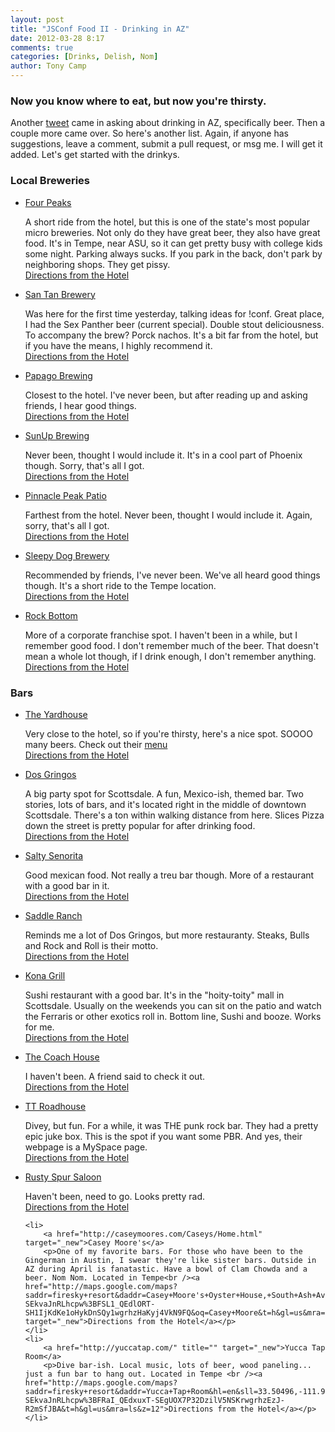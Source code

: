 ```yaml
---
layout: post
title: "JSConf Food II - Drinking in AZ"
date: 2012-03-28 8:17
comments: true
categories: [Drinks, Delish, Nom]
author: Tony Camp
---
```


### Now you know where to eat, but now you're thirsty.

Another [tweet][0] came in asking about drinking in AZ, specifically beer. Then a couple more came over. So here's another list. Again, if anyone has suggestions, leave a comment, submit a pull request, or msg me. I will get it added. Let's get started with the drinkys.

<!-- more -->

### Local Breweries

<ul>
	<li>
		<a href="http://www.fourpeaks.com/" target="_new">Four Peaks</a>
		<p>A short ride from the hotel, but this is one of the state's most popular micro breweries. Not only do they have great beer, they also have great food. It's in Tempe, near ASU, so it can get pretty busy with college kids some night. Parking always sucks. If you park in the back, don't park by neighboring shops. They get pissy.<br /><a href="http://www.google.com/maps?saddr=firesky+resort&daddr=Four+Peaks+Brewing+Company,+East+8th+Street,+Tempe,+AZ&hl=en&sll=33.502326,-111.926394&sspn=0.017249,0.035491&geocode=FYRM_wEd2yhU-SEkvaJnRLhcpw%3BFa7w_QEdOExU-SHQ_6-5AHAwzA&oq=four+pea&mra=ls&t=m&z=12" target="_new">Directions from the Hotel</a></p>
	</li>
	<li>
		<a href="http://www.santanbrewing.com/#" target="_new">San Tan Brewery</a>
		<p>Was here for the first time yesterday, talking ideas for !conf. Great place, I had the Sex Panther beer (current special). Double stout deliciousness. To accompany the brew? Porck nachos. It's a bit far from the hotel, but if you have the means, I highly recommend it.<br /><a href="http://www.google.com/maps?saddr=firesky+resort&daddr=San+Tan+Brewery&hl=en&sll=33.461521,-111.901932&sspn=0.141777,0.32341&geocode=FYRM_wEd2yhU-SEkvaJnRLhcpw%3BFcEq_AEdHGtV-SF8JyK78_8FfikPx35QEKorhzHyZGgO57NMZA&mra=ls&t=m&z=11" target="_new">Directions from the Hotel</a></p>
	</li>
	<li>
		<a href="http://www.papagobrewing.com/" target="_new">Papago Brewing</a>
		<p>Closest to the hotel. I've never been, but after reading up and asking friends, I hear good things.<br /><a href="http://www.google.com/maps?saddr=firesky+resort&daddr=Papago+brewing&hl=en&sll=33.406415,-111.884015&sspn=0.283735,0.64682&geocode=FYRM_wEd2yhU-SEkvaJnRLhcpw%3BFeyi_gEdaSBU-SE1_1OV5gE1kymRnzIJXgkrhzGvPdsi1RLu3w&mra=ls&t=m&z=13" target="_new">Directions from the Hotel</a></p>
	</li>
	<li>
		<a href="http://sunupbrewing.com/" target="_new">SunUp Brewing</a>
		<p>Never been, thought I would include it. It's in a cool part of Phoenix though. Sorry, that's all I got.<br /><a href="http://www.sunupbrewing.com/beers.html http://www.google.com/maps?saddr=firesky+resort&daddr=Sun+up+brewing&hl=en&ll=33.505904,-111.996861&spn=0.070852,0.161705&sll=33.48669,-111.927775&sspn=0.070868,0.161705&geocode=FYRM_wEd2yhU-SEkvaJnRLhcpw%3BFUBQ_wEdw_dR-SEDeNZISMk8YSlFUonNvxIrhzG-vaR5hfgNYQ&mra=ls&t=m&z=13" target="_new">Directions from the Hotel</a></p>
	</li>
	<li>
		<a href="http://www.pppatio.com/" target="_new">Pinnacle Peak Patio</a>
		<p>Farthest from the hotel. Never been, thought I would include it. Again, sorry, that's all I got.<br /><a href="http://www.google.com/maps?saddr=firesky+resort&daddr=pinnacle+peak+patio&hl=en&sll=33.505904,-111.999607&sspn=0.070852,0.161705&geocode=FYRM_wEd2yhU-SEkvaJnRLhcpw%3BFWahAgIdzUFV-SEGjQonwIyLrinxZiMNWZ0rhzETZcUVYAMh_w&mra=ls&t=m&z=11" target="_new">Directions from the Hotel</a></p>
	</li>
	<li>
		<a href="http://sleepydogbrewing.com/" target="_new">Sleepy Dog Brewery</a>
		<p>Recommended by friends, I've never been. We've all heard good things though. It's a short ride to the Tempe location.<br /><a href="http://www.google.com/maps?saddr=firesky+resort&daddr=sleepy+dog+brewery+tempe&hl=en&sll=33.617295,-111.888705&sspn=0.283043,0.64682&geocode=FYRM_wEd2yhU-SEkvaJnRLhcpw%3BFc38_QEdTnpU-SHO7_RHzkoClw&mra=ls&t=m&z=12" target="_new">Directions from the Hotel</a></p>
	</li>
	<li>
		<a href="http://www.rockbottom.com/" target="_new">Rock Bottom</a>
		<p>More of a corporate franchise spot. I haven't been in a while, but I remember good food. I don't remember much of the beer. That doesn't mean a whole lot though, if I drink enough, I don't remember anything.<br /><a href="http://www.google.com/maps?saddr=firesky+resort&daddr=Rock+Bottom+Rstrnt+%26+Brewery,+East+Shea+Boulevard,+Scottsdale,+AZ&hl=en&ll=33.545115,-111.902618&spn=0.14164,0.32341&sll=33.465805,-111.90696&sspn=0.14177,0.32341&geocode=FYRM_wEd2yhU-SEkvaJnRLhcpw%3BFbZuAAIdqqNU-SHPeQc1uHKqeymfQLKIInUrhzGHLgF0VsjEPg&oq=rock+bottom&mra=ls&t=m&z=12" target="_new">Directions from the Hotel</a></p>
	</li>
</ul>

### Bars

<ul>
	<li>
		<a href="http://www.yardhouse.com/files/beer_menu_20.pdf" target="_new">The Yardhouse</a>
		<p>Very close to the hotel, so if you're thirsty, here's a nice spot. SOOOO many beers. Check out their <a href="http://www.yardhouse.com/files/beer_menu_20.pdf" target="_new">menu</a><br /><a href="http://www.google.com/maps?saddr=firesky+resort&daddr=the+yardhouse&hl=en&ll=33.504473,-111.926866&spn=0.008624,0.017745&sll=33.509858,-111.925449&sspn=0.008624,0.017745&geocode=FYRM_wEd2yhU-SEkvaJnRLhcpw%3BFR0v_wEdoRhU-SEcj0iR7GEPwSm7NCfflwsrhzGm-o4iN_sYaA&mra=ls&t=m&z=16" target="_new">Directions from the Hotel</a></p>
	</li>
	<li>
		<a href="http://www.dosgringosaz.com/" target="_new">Dos Gringos</a>
		<p>A big party spot for Scottsdale. A fun, Mexico-ish, themed bar. Two stories, lots of bars, and it's located right in the middle of downtown Scottsdale. There's a ton within walking distance from here. Slices Pizza down the street is pretty popular for after drinking food.<br /><a href="http://www.google.com/maps?q=from:+firesky+resort+to:+Dos+Gringos&saddr=firesky+resort&daddr=Dos+Gringos&hl=en&ll=33.502326,-111.926394&spn=0.017249,0.035491&sll=33.50501,-111.922488&sspn=0.017248,0.035491&geocode=FYRM_wEd2yhU-SEkvaJnRLhcpw%3BFZUe_wEdlR5U-SGdkvVuqs4Z0ykrRKcRvgsrhzEwjOHRAnxkZQ&t=m&z=15" target="_new">Directions from the Hotel</a></p>
	</li>	
	<li>
		<a href="http://saltysenorita.com/" target="_new">Salty Senorita</a>
		<p>Good mexican food. Not really a treu bar though. More of a restaurant with a good bar in it.<br /><a href="http://www.google.com/maps?saddr=firesky+resort&daddr=Salty+Senorita,+North+Scottsdale+Road,+Scottsdale,+AZ&hl=en&ll=33.499248,-111.92575&spn=0.017714,0.040426&sll=33.50045,-111.9256&sspn=0.017714,0.040426&geocode=FYRM_wEd2yhU-SEkvaJnRLhcpw%3BFYYF_wEdvCNU-SGMHd8Aet3IESmBtPpIwAsrhzHFPmRDFIkGcg&oq=Salty+Senorita&mra=ls&t=m&z=15" target="_new">Directions from the Hotel</a></p>
	</li>	
	<li>
		<a href="http://www.srrestaurants.com/" target="_new">Saddle Ranch</a>
		<p>Reminds me a lot of Dos Gringos, but more restauranty. Steaks, Bulls and Rock and Roll is their motto.<br /><a href="http://www.google.com/maps?saddr=firesky+resort&daddr=Saddle+Ranch+Scottsdale+LLC,+North+Scottsdale+Road,+Scottsdale,+AZ&hl=en&ll=33.503077,-111.925535&spn=0.017714,0.040426&sll=33.499248,-111.92575&sspn=0.017714,0.040426&geocode=FYRM_wEd2yhU-SEkvaJnRLhcpw%3BFTEo_wEdXCVU-SHaesv8SLxA-SkzCSrKvQsrhzHVoQruMTVHbw&oq=Saddle+&mra=ls&t=m&z=15" target="_new">Directions from the Hotel</a></p>
	</li>	
	<li>
		<a href="http://www.konagrill.com/" target="_new">Kona Grill</a>
		<p>Sushi restaurant with a good bar. It's in the "hoity-toity" mall in Scottsdale. Usually on the weekends you can sit on the patio and watch the Ferraris or other exotics roll in. Bottom line, Sushi and booze. Works for me.<br /><a href="http://www.google.com/maps?saddr=firesky+resort&daddr=Kona+Grill,+Scottsdale,+AZ&hl=en&sll=33.503077,-111.925535&sspn=0.017714,0.040426&geocode=FYRM_wEd2yhU-SEkvaJnRLhcpw%3BFYw4_wEdRhhU-SGAu3QrCphOfw&oq=Kona+Grill&mra=ls&t=m&z=16" target="_new">Directions from the Hotel</a></p>
	</li>	
	<li>
		<a href="http://www.coachhousescottsdale.com/coach_house/Home.html">The Coach House</a>
		<p>I haven't been. A friend said to check it out.<br /><a href="http://www.google.com/maps?saddr=firesky+resort&daddr=Coach+House&hl=en&sll=33.50128,-111.92789&sspn=0.017249,0.035491&geocode=FYRM_wEd2yhU-SEkvaJnRLhcpw%3BFTQW_wEdnxVU-SHtZpZ9MyfzHSlprwmglQsrhzGWWoYi3qqCnA&mra=ls&t=m&z=15" target="_new">Directions from the Hotel</a></p>
	</li>
	<li>
		<a href="http://www.myspace.com/ttroadhouse">TT Roadhouse</a>
		<p>Divey, but fun. For a while, it was THE punk rock bar. They had a pretty epic juke box. This is the spot if you want some PBR. And yes, their webpage is a MySpace page.<br /><a href="http://www.google.com/maps?saddr=firesky+resort&daddr=tt+roudhouse&hl=en&sll=33.504795,-111.926866&sspn=0.008857,0.020213&geocode=FYRM_wEd2yhU-SEkvaJnRLhcpw%3BFWPg_gEdYANU-SEJJa6Vt0CjdCnD-3RT7wsrhzG4AGpeAWBAkA&mra=ls&t=m&z=14" target="_new">Directions from the Hotel</a></p>
	</li>	
	<li>
		<a href="http://rustyspursaloon.com/">Rusty Spur Saloon</a>
		<p>Haven't been, need to go. Looks pretty rad.<br /><a href="http://www.google.com/maps?saddr=firesky+resort&daddr=Rusty+Spur+Saloon,+East+Main+Street,+Scottsdale,+AZ&hl=en&sll=33.594055,-111.92812&sspn=0.28312,0.64682&geocode=FYRM_wEd2yhU-SEkvaJnRLhcpw%3BFfMP_wEdSClU-SGjzjSvfEK-JQ&oq=Rusty+Spur&mra=ls&t=m&z=15" target="_new">Directions from the Hotel</a></p>
	</li>

	<li>
		<a href="http://caseymoores.com/Caseys/Home.html" target="_new">Casey Moore's</a>
		<p>One of my favorite bars. For those who have been to the Gingerman in Austin, I swear they're like sister bars. Outside in AZ during April is fanatastic. Have a bowl of Clam Chowda and a beer. Nom Nom. Located in Tempe<br /><a href="http://maps.google.com/maps?saddr=firesky+resort&daddr=Casey+Moore's+Oyster+House,+South+Ash+Avenue,+Tempe,+AZ&hl=en&sll=33.45032,-111.93424&sspn=0.199087,0.346069&geocode=FYRM_wEd2yhU-SEkvaJnRLhcpw%3BFSL1_QEdlORT-SH1IjKdKe1oHykDnSQy1wgrhzHaKyj4VkN9FQ&oq=Casey+Moore&t=h&gl=us&mra=ls&z=13" target="_new">Directions from the Hotel</a></p>
	</li>
	<li>
		<a href="http://yuccatap.com/" title="" target="_new">Yucca Tap Room</a>
		<p>Dive bar-ish. Local music, lots of beer, wood paneling... just a fun bar to hang out. Located in Tempe <br /><a href="http://maps.google.com/maps?saddr=firesky+resort&daddr=Yucca+Tap+Room&hl=en&sll=33.50496,-111.92686&sspn=0.006218,0.010815&geocode=FYRM_wEd2yhU-SEkvaJnRLhcpw%3BFRaI_QEdxuxT-SEgUOX7P32DzilV5NSKrwgrhzEzJ-R2mSfJBA&t=h&gl=us&mra=ls&z=12">Directions from the Hotel</a></p>
	</li>
</ul>

[0]: https://twitter.com/#!/areinet/status/184834438985818112